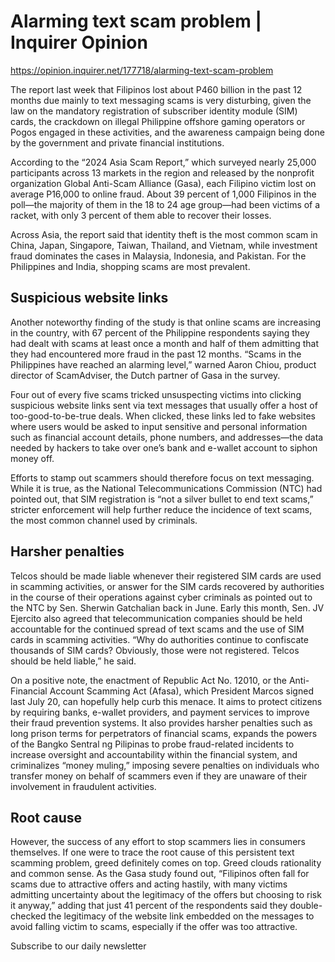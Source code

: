 # Alarming text scam problem | Inquirer Opinion

https://opinion.inquirer.net/177718/alarming-text-scam-problem



The report last week that Filipinos lost about P460 billion in the past 12 months due mainly to text messaging scams is very disturbing, given the law on the mandatory registration of subscriber identity module (SIM) cards, the crackdown on illegal Philippine offshore gaming operators or Pogos engaged in these activities, and the awareness campaign being done by the government and private financial institutions.

According to the “2024 Asia Scam Report,” which surveyed nearly 25,000 participants across 13 markets in the region and released by the nonprofit organization Global Anti-Scam Alliance (Gasa), each Filipino victim lost on average P16,000 to online fraud. About 39 percent of 1,000 Filipinos in the poll—the majority of them in the 18 to 24 age group—had been victims of a racket, with only 3 percent of them able to recover their losses.

Across Asia, the report said that identity theft is the most common scam in China, Japan, Singapore, Taiwan, Thailand, and Vietnam, while investment fraud dominates the cases in Malaysia, Indonesia, and Pakistan. For the Philippines and India, shopping scams are most prevalent.



##  Suspicious website links



Another noteworthy finding of the study is that online scams are increasing in the country, with 67 percent of the Philippine respondents saying they had dealt with scams at least once a month and half of them admitting that they had encountered more fraud in the past 12 months. “Scams in the Philippines have reached an alarming level,” warned Aaron Chiou, product director of ScamAdviser, the Dutch partner of Gasa in the survey.

Four out of every five scams tricked unsuspecting victims into clicking suspicious website links sent via text messages that usually offer a host of too-good-to-be-true deals. When clicked, these links led to fake websites where users would be asked to input sensitive and personal information such as financial account details, phone numbers, and addresses—the data needed by hackers to take over one’s bank and e-wallet account to siphon money off.

Efforts to stamp out scammers should therefore focus on text messaging. While it is true, as the National Telecommunications Commission (NTC) had pointed out, that SIM registration is “not a silver bullet to end text scams,” stricter enforcement will help further reduce the incidence of text scams, the most common channel used by criminals.



##  Harsher penalties



Telcos should be made liable whenever their registered SIM cards are used in scamming activities, or answer for the SIM cards recovered by authorities in the course of their operations against cyber criminals as pointed out to the NTC by Sen. Sherwin Gatchalian back in June. Early this month, Sen. JV Ejercito also agreed that telecommunication companies should be held accountable for the continued spread of text scams and the use of SIM cards in scamming activities. “Why do authorities continue to confiscate thousands of SIM cards? Obviously, those were not registered. Telcos should be held liable,” he said.

On a positive note, the enactment of Republic Act No. 12010, or the Anti-Financial Account Scamming Act (Afasa), which President Marcos signed last July 20, can hopefully help curb this menace. It aims to protect citizens by requiring banks, e-wallet providers, and payment services to improve their fraud prevention systems. It also provides harsher penalties such as long prison terms for perpetrators of financial scams, expands the powers of the Bangko Sentral ng Pilipinas to probe fraud-related incidents to increase oversight and accountability within the financial system, and criminalizes “money muling,” imposing severe penalties on individuals who transfer money on behalf of scammers even if they are unaware of their involvement in fraudulent activities.



##  Root cause



However, the success of any effort to stop scammers lies in consumers themselves. If one were to trace the root cause of this persistent text scamming problem, greed definitely comes on top. Greed clouds rationality and common sense. As the Gasa study found out, “Filipinos often fall for scams due to attractive offers and acting hastily, with many victims admitting uncertainty about the legitimacy of the offers but choosing to risk it anyway,” adding that just 41 percent of the respondents said they double-checked the legitimacy of the website link embedded on the messages to avoid falling victim to scams, especially if the offer was too attractive.

Subscribe to our daily newsletter